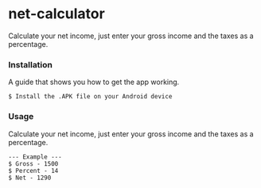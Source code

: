 # net-calculator
Calculate your net income, just enter your gross income and the taxes as a percentage.

### Installation

A guide that shows you how to get the app working.

```
$ Install the .APK file on your Android device
```

### Usage

Calculate your net income, just enter your gross income and the taxes as a percentage.

```
--- Example ---
$ Gross - 1500
$ Percent - 14
$ Net - 1290
```
